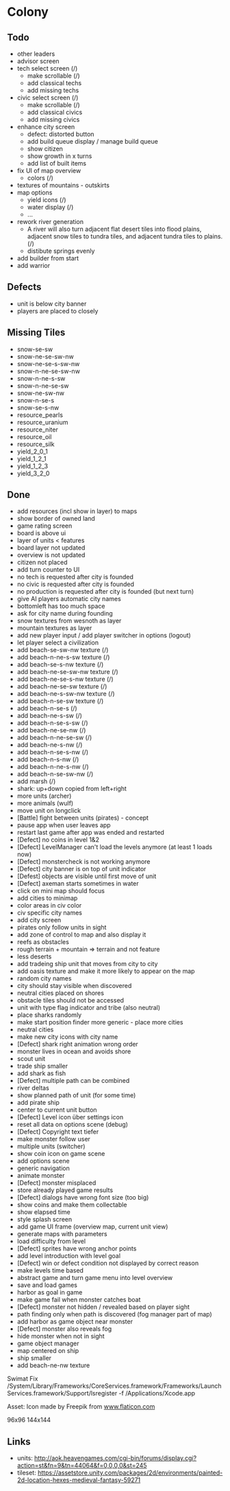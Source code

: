 # Colony

## Todo
- other leaders
- advisor screen
- tech select screen (/)
    - make scrollable (/)
    - add classical techs
    - add missing techs
- civic select screen (/)
    - make scrollable (/)
    - add classical civics
    - add missing civics
- enhance city screen
    - defect: distorted button
    - add build queue display / manage build queue
    - show citizen
    - show growth in x turns
    - add list of built items
- fix UI of map overview
    - colors (/)
- textures of mountains - outskirts
- map options
    - yield icons (/)
    - water display (/)
    - ...
- rework river generation
    - A river will also turn adjacent flat desert tiles into flood plains, adjacent snow tiles to tundra tiles, and adjacent tundra tiles to plains. (/)
    - distibute springs evenly
- add builder from start
- add warrior

## Defects
- unit is below city banner
- players are placed to closely

## Missing Tiles
- snow-se-sw
- snow-ne-se-sw-nw
- snow-ne-se-s-sw-nw
- snow-n-ne-se-sw-nw
- snow-n-ne-s-sw
- snow-n-ne-se-sw
- snow-ne-sw-nw
- snow-n-se-s
- snow-se-s-nw
- resource_pearls
- resource_uranium
- resource_niter
- resource_oil
- resource_silk
- yield_2_0_1
- yield_1_2_1
- yield_1_2_3
- yield_3_2_0

## Done
- add resources (incl show in layer) to maps
- show border of owned land
- game rating screen
- board is above ui
- layer of units < features
- board layer not updated
- overview is not updated
- citizen not placed
- add turn counter to UI
- no tech is requested after city is founded
- no civic is requested after city is founded
- no production is requested after city is founded (but next turn)
- give AI players automatic city names
- bottomleft has too much space
- ask for city name during founding
- snow textures from wesnoth as layer
- mountain textures as layer
- add new player input / add player switcher in options (logout)
- let player select a civilization
- add beach-se-sw-nw texture (/)
- add beach-n-ne-s-sw texture (/)
- add beach-se-s-nw texture (/)
- add beach-ne-se-sw-nw texture (/)
- add beach-ne-se-s-nw texture (/)
- add beach-ne-se-sw texture (/)
- add beach-ne-s-sw-nw texture (/)
- add beach-n-se-sw texture (/)
- add beach-n-se-s (/)
- add beach-ne-s-sw (/)
- add beach-n-se-s-sw (/)
- add beach-ne-se-nw (/)
- add beach-n-ne-se-sw (/)
- add beach-ne-s-nw (/)
- add beach-n-se-s-nw (/)
- add beach-n-s-nw (/)
- add beach-n-ne-s-nw (/)
- add beach-n-se-sw-nw (/)
- add marsh (/) 
- shark: up+down copied from left+right
- more units (archer)
- more animals (wulf)
- move unit on longclick
- [Battle] fight between units (pirates) - concept
- pause app when user leaves app
- restart last game after app was ended and restarted
- [Defect] no coins in level 1&2
- [Defect] LevelManager can't load the levels anymore (at least 1 loads now)
- [Defect] monstercheck is not working anymore
- [Defect] city banner is on top of unit indicator
- [Defest] objects are visible until first move of unit
- [Defect] axeman starts sometimes in water
- click on mini map should focus
- add cities to minimap
- color areas in civ color
- civ specific city names
- add city screen
- pirates only follow units in sight
- add zone of control to map and also display it
- reefs as obstacles
- rough terrain + mountain => terrain and not feature
- less deserts
- add tradeing ship unit that moves from city to city
- add oasis texture and make it more likely to appear on the map
- random city names
- city should stay visible when discovered
- neutral cities placed on shores
- obstacle tiles should not be accessed
- unit with type flag indicator and tribe (also neutral)
- place sharks randomly
- make start position finder more generic - place more cities
- neutral cities
- make new city icons with city name
- [Defect] shark right animation wrong order  
- monster lives in ocean and avoids shore
- scout unit
- trade ship smaller
- add shark as fish
- [Defect] multiple path can be combined
- river deltas
- show planned path of unit (for some time)
- add pirate ship 
- center to current unit button
- [Defect] Level icon über settings icon
- reset all data on options scene (debug)
- [Defect] Copyright text tiefer
- make monster follow user
- multiple units (switcher)
- show coin icon on game scene
- add options scene
- generic navigation
- animate monster
- [Defect] monster misplaced
- store already played game results
- [Defect] dialogs have wrong font size (too big)
- show coins and make them collectable
- show elapsed time
- style splash screen
- add game UI frame (overview map, current unit view)
- generate maps with parameters
- load difficulty from level 
- [Defect] sprites have wrong anchor points
- add level introduction with level goal
- [Defect] win or defect condition not displayed by correct reason
- make levels time based
- abstract game and turn game menu into level overview
- save and load games
- harbor as goal in game
- make game fail when monster catches boat
- [Defect] monster not hidden / revealed based on player sight
- path finding only when path is discovered (fog manager part of map)
- add harbor as game object near monster
- [Defect] monster also reveals fog
- hide monster when not in sight
- game object manager
- map centered on ship
- ship smaller
- add beach-ne-nw texture


Swimat Fix
/System/Library/Frameworks/CoreServices.framework/Frameworks/LaunchServices.framework/Support/lsregister -f /Applications/Xcode.app



Asset:
Icon made by Freepik from www.flaticon.com

96x96
144x144

## Links
- units: http://aok.heavengames.com/cgi-bin/forums/display.cgi?action=st&fn=9&tn=44064&f=0,0,0,0&st=245
- tileset: https://assetstore.unity.com/packages/2d/environments/painted-2d-location-hexes-medieval-fantasy-59271
